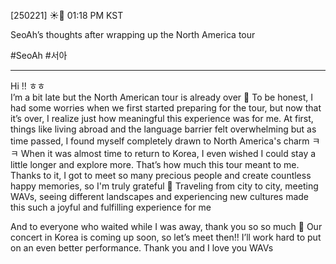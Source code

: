 [250221] ☀️💭 01:18 PM KST 

SeoAh’s thoughts after wrapping up the North America tour

#SeoAh #서아
___




Hi !! ㅎㅎ  
I’m a bit late but the North American tour is already over 🥺
To be honest, I had some worries when we first started preparing for the tour, but now that it’s over, I realize just how meaningful this experience was for me. At first, things like living abroad and the language barrier felt overwhelming but as time passed, I found myself completely drawn to North America's charm ㅋㅋ When it was almost time to return to Korea, I even wished I could stay a little longer and explore more. That’s how much this tour meant to me. Thanks to it, I got to meet so many precious people and create countless happy memories, so I'm truly grateful 🤍 Traveling from city to city, meeting WAVs, seeing different landscapes and experiencing new cultures made this such a joyful and fulfilling experience for me

And to everyone who waited while I was away, thank you so so much 🤍 Our concert in Korea is coming up soon, so let’s meet then!! I’ll work hard to put on an even better performance. Thank you and I love you WAVs